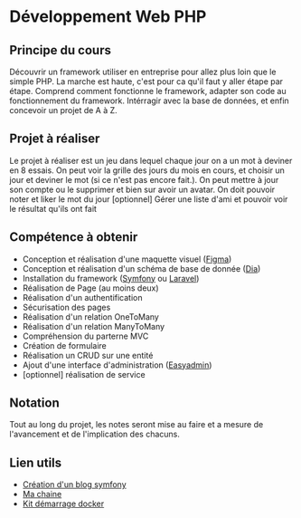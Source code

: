 # Développement Web PHP

## Principe du cours

Découvrir un framework utiliser en entreprise pour allez plus loin que le simple PHP. La marche est haute, c'est pour ca qu'il faut y aller étape par étape.
Comprend comment fonctionne le framework, adapter son code au fonctionnement du framework. Intérragir avec la base de données, et enfin concevoir un projet de A à Z.

## Projet à réaliser

Le projet à réaliser est un jeu dans lequel chaque jour on a un mot à deviner en 8 essais.
On peut voir la grille des jours du mois en cours, et choisir un jour et deviner le mot (si ce n'est pas encore fait.).
On peut mettre à jour son compte ou le supprimer et bien sur avoir un avatar.
On doit pouvoir noter et liker le mot du jour
[optionnel] Gérer une liste d'ami et pouvoir voir le résultat qu'ils ont fait

## Compétence à obtenir

- Conception et réalisation d'une maquette visuel ([Figma](https://www.figma.com/fr/))
- Conception et réalisation d'un schéma de base de donnée ([Dia](http://dia-installer.de/index.html.fr))
- Installation du framework ([Symfony](https://symfony.com/) ou [Laravel](https://laravel.com/))
- Réalisation de Page (au moins deux)
- Réalisation d'un authentification
- Sécurisation des pages
- Réalisation d'un relation OneToMany
- Réalisation d'un relation ManyToMany
- Compréhension du parterne MVC
- Création de formulaire
- Réalisation un CRUD sur une entité
- Ajout d'une interface d'administration ([Easyadmin](https://github.com/EasyCorp/EasyAdminBundle))
- [optionnel] réalisation de service

## Notation

Tout au long du projet, les notes seront mise au faire et a mesure de l'avancement et de l'implication des chacuns.

## Lien utils

- [Création d'un blog symfony](https://www.youtube.com/watch?v=koNDs1s8GnY)
- [Ma chaine](https://www.youtube.com/@Overconsulting)
- [Kit démarrage docker](https://github.com/ldandoy/sf-starter)